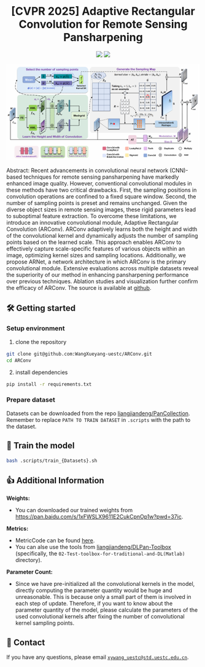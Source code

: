 <div align=center>
  
# **[CVPR 2025]** Adaptive Rectangular Convolution for Remote Sensing Pansharpening

<p>
<a href='https://arxiv.org/abs/2503.00467'><img src='https://img.shields.io/badge/Paper-arXiv-red'></a>
<a href='None'><img src='https://img.shields.io/badge/CVPR_2025-Accepted-green'></a>
</p>

</div>

<div align=center>
<img src="./imgs/ARConv.png">
</div>

Abstract: Recent advancements in convolutional neural network (CNN)-based techniques for remote sensing pansharpening have markedly enhanced image quality. However, conventional convolutional modules in these methods have two critical drawbacks. First, the sampling positions in convolution operations are confined to a fixed square window. Second, the number of sampling points is preset and remains unchanged. Given the diverse object sizes in remote sensing images, these rigid parameters lead to suboptimal feature extraction. To overcome these limitations, we introduce an innovative convolutional module, Adaptive Rectangular Convolution (ARConv). ARConv adaptively learns both the height and width of the convolutional kernel and dynamically adjusts the number of sampling points based on the learned scale. This approach enables ARConv to effectively capture scale-specific features of various objects within an image, optimizing kernel sizes and sampling locations. Additionally, we propose ARNet, a network architecture in which ARConv is the primary convolutional module. Extensive evaluations across multiple datasets reveal the superiority of our method in enhancing pansharpening performance over previous techniques. Ablation studies and visualization further confirm the efficacy of ARConv. The source is available at [github](https://github.com/WangXueyang-uestc/ARConv).

## 🛠 Getting started

### Setup environment

1. clone the repository

```bash
git clone git@github.com:WangXueyang-uestc/ARConv.git
cd ARConv
```
2. install dependencies

```bash
pip install -r requirements.txt
```

### Prepare dataset

Datasets can be downloaded from the repo [liangjiandeng/PanCollection](https://github.com/liangjiandeng/PanCollection). Remember to replace `PATH TO TRAIN DATASET` in `.scripts` with the path to the dataset.

## 🚀 Train the model

```bash
bash .scripts/train_{Datasets}.sh
```

## 👍 Additional Information

**Weights:**
- You can downloaded our trained weights from https://pan.baidu.com/s/1xFWSLX9611E2CukCpnOp1w?pwd=37ic.

**Metrics:**
- MetricCode can be found [here](https://github.com/WangXueyang-uestc/ARConv/tree/main/MetricCode).
- You can alse use the tools from [liangjiandeng/DLPan-Toolbox](https://github.com/liangjiandeng/DLPan-Toolbox) (specifically, the `02-Test-toolbox-for-traditional-and-DL(Matlab)` directory).

**Parameter Count:**
- Since we have pre-initialized all the convolutional kernels in the model, directly computing the parameter quantity would be huge and unreasonable. This is because only a small part of them is involved in each step of update. Therefore, if you want to know about the parameter quantity of the model, please calculate the parameters of the used convolutional kernels after fixing the number of convolutional kernel sampling points.

## :e-mail: Contact

If you have any questions, please email [`xywang_uestc@std.uestc.edu.cn`](mailto:xywang_uestc@std.uestc.edu.cn).

